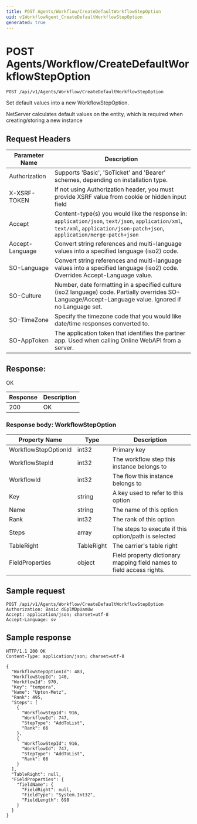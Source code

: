 ```yaml
---
title: POST Agents/Workflow/CreateDefaultWorkflowStepOption
uid: v1WorkflowAgent_CreateDefaultWorkflowStepOption
generated: true
---
```


# POST Agents/Workflow/CreateDefaultWorkflowStepOption

```http
POST /api/v1/Agents/Workflow/CreateDefaultWorkflowStepOption
```

Set default values into a new WorkflowStepOption.


NetServer calculates default values on the entity, which is required when creating/storing a new instance







## Request Headers

| Parameter Name | Description |
|----------------|-------------|
| Authorization  | Supports 'Basic', 'SoTicket' and 'Bearer' schemes, depending on installation type. |
| X-XSRF-TOKEN   | If not using Authorization header, you must provide XSRF value from cookie or hidden input field |
| Accept         | Content-type(s) you would like the response in: `application/json`, `text/json`, `application/xml`, `text/xml`, `application/json-patch+json`, `application/merge-patch+json` |
| Accept-Language | Convert string references and multi-language values into a specified language (iso2) code. |
| SO-Language | Convert string references and multi-language values into a specified language (iso2) code. Overrides Accept-Language value. |
| SO-Culture | Number, date formatting in a specified culture (iso2 language) code. Partially overrides SO-Language/Accept-Language value. Ignored if no Language set. |
| SO-TimeZone | Specify the timezone code that you would like date/time responses converted to. |
| SO-AppToken | The application token that identifies the partner app. Used when calling Online WebAPI from a server. |


## Response:

OK

| Response | Description |
|----------------|-------------|
| 200 | OK |

### Response body: WorkflowStepOption

| Property Name | Type |  Description |
|----------------|------|--------------|
| WorkflowStepOptionId | int32 | Primary key |
| WorkflowStepId | int32 | The workflow step this instance belongs to |
| WorkflowId | int32 | The flow this instance belongs to |
| Key | string | A key used to refer to this option |
| Name | string | The name of this option |
| Rank | int32 | The rank of this option |
| Steps | array | The steps to execute if this option/path is selected |
| TableRight | TableRight | The carrier's table right |
| FieldProperties | object | Field property dictionary mapping field names to field access rights. |

## Sample request

```http!
POST /api/v1/Agents/Workflow/CreateDefaultWorkflowStepOption
Authorization: Basic dGplMDpUamUw
Accept: application/json; charset=utf-8
Accept-Language: sv
```

## Sample response

```http_
HTTP/1.1 200 OK
Content-Type: application/json; charset=utf-8

{
  "WorkflowStepOptionId": 483,
  "WorkflowStepId": 140,
  "WorkflowId": 970,
  "Key": "tempora",
  "Name": "Upton-Metz",
  "Rank": 495,
  "Steps": [
    {
      "WorkflowStepId": 916,
      "WorkflowId": 747,
      "StepType": "AddToList",
      "Rank": 66
    },
    {
      "WorkflowStepId": 916,
      "WorkflowId": 747,
      "StepType": "AddToList",
      "Rank": 66
    }
  ],
  "TableRight": null,
  "FieldProperties": {
    "fieldName": {
      "FieldRight": null,
      "FieldType": "System.Int32",
      "FieldLength": 698
    }
  }
}
```